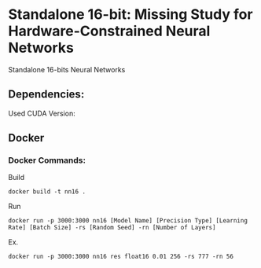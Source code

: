 # Standalone 16-bit: Missing Study for Hardware-Constrained Neural Networks
Standalone 16-bits Neural Networks



## Dependencies:


Used CUDA Version: 

    
## Docker

### Docker Commands:   
Build

    docker build -t nn16 .

Run

    docker run -p 3000:3000 nn16 [Model Name] [Precision Type] [Learning Rate] [Batch Size] -rs [Random Seed] -rn [Number of Layers]

Ex.

    docker run -p 3000:3000 nn16 res float16 0.01 256 -rs 777 -rn 56
